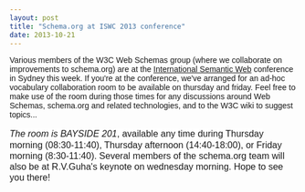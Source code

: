 ```yaml
---
layout: post
title: "Schema.org at ISWC 2013 conference"
date: 2013-10-21
---
```


<div dir="ltr" style="text-align: left;">
<span style="font-family: Arial, Helvetica, sans-serif;">Various members of the W3C Web Schemas group (where we collaborate on improvements to schema.org) are at the <a href="http://iswc2013.semanticweb.org/">International Semantic Web</a> conference in Sydney this week. If you're at the conference, we've arranged for an ad-hoc vocabulary collaboration room to be available on thursday and friday. Feel free to make use of the room during those times for any discussions around Web Schemas, schema.org and related technologies, and to the W3C wiki to suggest topics... </span><br />
<span style="font-family: Arial, Helvetica, sans-serif;"><br /></span>
<span style="font-family: Arial, Helvetica, sans-serif;"><i style="background-color: white; font-size: 16px; line-height: 19.1875px;">The room is BAYSIDE 201</i><span style="background-color: white; font-size: 16px; line-height: 19.1875px;">, available any time during Thursday morning (08:30-11:40), Thursday afternoon (14:40-18:00), or Friday morning (8:30-11:40). Several members of the schema.org team will also be at R.V.Guha's keynote on wednesday morning. Hope to see you there!</span></span></div>